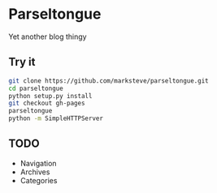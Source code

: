# Parseltongue

Yet another blog thingy

## Try it

```bash
git clone https://github.com/marksteve/parseltongue.git
cd parseltongue
python setup.py install
git checkout gh-pages
parseltongue
python -m SimpleHTTPServer
```

## TODO

* Navigation
* Archives
* Categories
